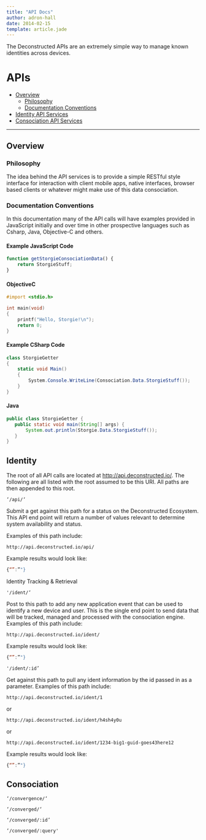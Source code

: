 ```yaml
---
title: "API Docs"
author: adron-hall
date: 2014-02-15
template: article.jade
---
```


The Deconstructed APIs are an extremely simple way to manage known identities across devices.

<span class="more"></span>

APIs
===

*   [Overview](#overview)
    *   [Philosophy](#philosophy)
    *   [Documentation Conventions](#conventions)
*   [Identity API Services](#identity)
*   [Consociation API Services](#consociation)

* * *

<h2 id="overview">Overview</h2>

<h3 id="philosophy">Philosophy</h3>

The idea behind the API services is to provide a simple RESTful style interface for interaction with client mobile apps, native interfaces, browser based clients or whatever might make use of this data consociation.

<h3 id="conventions">Documentation Conventions</h3>

In this documentation many of the API calls will have examples provided in JavaScript initially and over time in other prospective languages such as Csharp, Java, Objective-C and others.

#### Example JavaScript Code

```javascript
function getStorgieConsociationData() {
    return StorgieStuff;
}
```

#### ObjectiveC

```objectivec
#import <stdio.h>

int main(void)
{
    printf("Hello, Storgie!\n");
    return 0;
}
```

#### Example CSharp Code

```cs
class StorgieGetter
{
    static void Main()
    {
        System.Console.WriteLine(Consociation.Data.StorgieStuff());
    }
}
```

#### Java

```java
public class StorgieGetter {
   public static void main(String[] args) {
       System.out.println(Storgie.Data.StorgieStuff());
   }
}
```

<h2 id="identity">Identity</h3>

The root of all API calls are located at http://api.deconstructed.io/. The following are all listed with the root assumed to be this URI. All paths are then appended to this root.

    ‘/api/‘

Submit a get against this path for a status on the Deconstructed Ecosystem. This API end point will return a number of values relevant to determine system availability and status.

Examples of this path include:

    http://api.deconstructed.io/api/

Example results would look like:

```javascript
{“”:”"}
```

Identity Tracking & Retrieval

    '/ident/‘

Post to this path to add any new application event that can be used to identify a new device and user. This is the single end point to send data that will be tracked, managed and processed with the consociation engine. Examples of this path include:

    http://api.deconstructed.io/ident/


Example results would look like:

```javascript
{“”:”"}
```

    '/ident/:id’

Get against this path to pull any ident information by the id passed in as a parameter. Examples of this path include:

    http://api.deconstructed.io/ident/1

or

    http://api.deconstructed.io/ident/h4sh4y0u

or

    http://api.deconstructed.io/ident/1234-big1-guid-goes43here12


Example results would look like:

```javascript
{“”:”"}
```

<h2 id="consociation">Consociation</h3>


    ‘/convergence/‘

    ‘/converged/‘

    ‘/converged/:id’

    ‘/converged/:query'